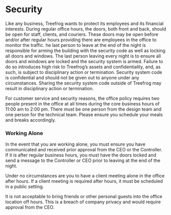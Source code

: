 # Security

Like any business, Treefrog wants to protect its employees and its financial interests. During regular office hours, the doors, both front and back, should be open for staff, clients, and couriers. These doors may be open before and/or after regular hours providing there are employees in the office to monitor the traffic. he last person to leave at the end of the night is responsible for arming the building with the security code as well as locking all doors and windows. The last person leaving every night is to ensure all doors and windows are locked and the security system is armed. Failure to do so introduces high risk to Treefrog’s assets and confidentiality, and, as such, is subject to disciplinary action or termination. Security system code is confidential and should not be given out to anyone under any circumstances. Sharing the security system code outside of Treefrog may result in disciplinary action or termination.

For customer service and security reasons, the office policy requires two people present in the office at all times during the core business hours of 11:00 am to 2:00 pm. There must be one person from the design team and one person for the technical team. Please ensure you schedule your meals and breaks accordingly.

### Working Alone

In the event that you are working alone, you must ensure you have communicated and received prior approval from the CEO or the Controller. If it is after regular business hours, you must have the doors locked and send a message to the Controller or CEO prior to leaving at the end of the night.

Under no circumstances are you to have a client meeting alone in the office after hours. If a client meeting is required after hours, it must be scheduled in a public setting.

It is not acceptable to bring friends or other personal guests into the office location off hours. This is a breach of company privacy and would require approval from the CEO.

